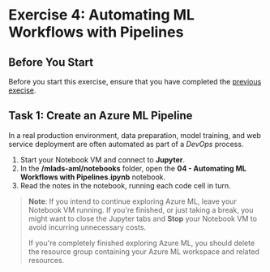 # Exercise 4: Automating ML Workflows with Pipelines

## Before You Start

Before you start this exercise, ensure that you have completed the [previous execise](ex3.md).

## Task 1: Create an Azure ML Pipeline

In a real production environment, data preparation, model training, and web service deployment are often automated as part of a *DevOps* process.

1. Start your Notebook VM and connect to **Jupyter**.
2. In the **/mlads-aml/notebooks** folder, open the **04 - Automating ML Workflows with Pipelines.ipynb** notebook.
3. Read the notes in the notebook, running each code cell in turn.

> **Note**: If you intend to continue exploring Azure ML, leave your Notebook VM running. If you're finished, or just taking a break, you might want to close the Jupyter tabs and **Stop** your Notebook VM to avoid incurring unnecessary costs.
>
> If you're completely finished exploring Azure ML, you should delete the resource group containing your Azure ML workspace and related resources.
